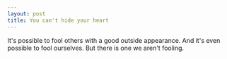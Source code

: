 ```yaml
---
layout: post
title: You can't hide your heart
---
```


It's possible to fool others with a good outside appearance. And it's even possible to fool ourselves. But there is one we aren't fooling.

